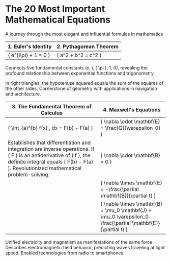 # The 20 Most Important Mathematical Equations

A journey through the most elegant and influential formulas in mathematics

| 1. Euler's Identity | 2. Pythagorean Theorem |
|---------------------|-----------------------|
| \( e^{i\pi} + 1 = 0 \) | \( a^2 + b^2 = c^2 \) |

Connects five fundamental constants (e, i, \( \pi \), 1, 0), revealing the profound relationship between exponential functions and trigonometry.

In right triangles, the hypotenuse squared equals the sum of the squares of the other sides. Cornerstone of geometry with applications in navigation and architecture.

| 3. The Fundamental Theorem of Calculus | 4. Maxwell's Equations |
|----------------------------------------|-----------------------|
| \( \int_{a}^{b} f(x) \, dx = F(b) - F(a) \) | \( \nabla \cdot \mathbf{E} = \frac{Q}{\varepsilon_0} \) |
| Establishes that differentiation and integration are inverse operations. If \( F \) is an antiderivative of \( f \), the definite integral equals \( F(b) - F(a) \). Revolutionized mathematical problem-solving. | \( \nabla \cdot \mathbf{B} = 0 \) |
| | \( \nabla \times \mathbf{E} = -\frac{\partial \mathbf{B}}{\partial t} \) |
| | \( \nabla \times \mathbf{B} = \mu_0 \mathbf{J} + \mu_0 \varepsilon_0 \frac{\partial \mathbf{E}}{\partial t} \) |

Unified electricity and magnetism as manifestations of the same force. Describes electromagnetic field behavior, predicting waves traveling at light speed. Enabled technologies from radio to smartphones.